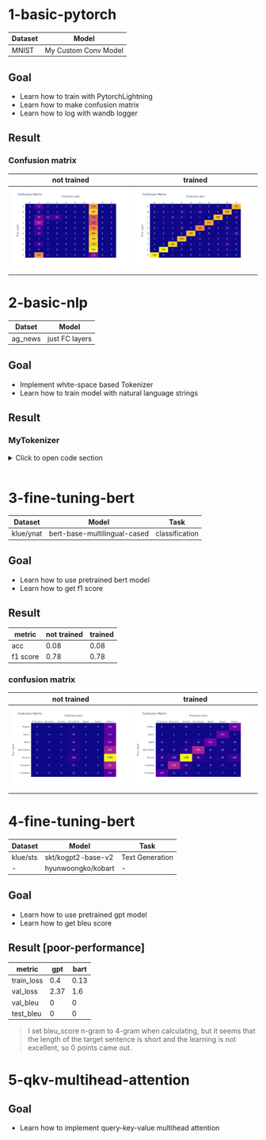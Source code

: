 # 1-basic-pytorch

| Dataset | Model |
|-|-|
| MNIST | My Custom Conv Model |

## Goal
- Learn how to train with PytorchLightning
- Learn how to make confusion matrix
- Learn how to log with wandb logger

## Result

### Confusion matrix

| not trained | trained |
|-|-|
| ![](./1-basic-pytorch/confusion_matrix_not_trained.png) | ![](./1-basic-pytorch/confusion_matrix_trained.png) |


# 2-basic-nlp

| Datset | Model |
| - | - |
| ag_news | just FC layers |

## Goal
- Implement white-space based Tokenizer
- Learn how to train model with natural language strings

## Result

### MyTokenizer

<details>
    <summary>Click to open code section</summary>

``` python
class MyTokenizer:
    def __init__(
        self,
    ):  
        self.pad_token_id = 0
        self.pad_token = "<pad>"

        self.unk_token_id = 1
        self.unk_token = "<unk>"
        
        self.__token_to_id = {self.pad_token: 0, self.unk_token: 1}
        self.__id_to_token = [self.pad_token, self.unk_token]
        
        self.vocab_size = 2
    
    def __call__(
        self,
        text: Union[str, List[str]],
        max_length: Optional[int] = None,
    ):
        return self.tokenize(text, max_length)
    
    def tokenize(
        self, 
        text: Union[str, List[str]], 
        max_length: Optional[int] = None, 
        add_new_tokens = False,
    ):  
        if type(text) is str:
            return torch.tensor(self.__tokenize_one_sentence(text, add_new_tokens), dtype=torch.long)
        else:
            if max_length is None:
                max_length = max(map(lambda sentence: len(self.__tokenize_one_sentence(sentence, add_new_tokens)), text))

            result = []
            for single_text in text:
                tokenized = self.__tokenize_one_sentence(single_text, add_new_tokens)
                if len(tokenized) > max_length:
                    tokenized = tokenized[:max_length]
                else:
                    pad_len = max_length - len(tokenized)
                    tokenized.extend([self.pad_token_id] * pad_len)
                result.append(tokenized)
            return torch.tensor(result)
    
    def __tokenize_one_sentence(self, text: str, add_new_tokens: bool):
        result = []
        for token in text.split():
            if token in self.__token_to_id:
                result.append(self.__token_to_id[token])
            else:
                if add_new_tokens:
                    new_id = self.vocab_size
                    self.__token_to_id[token] = new_id
                    self.__id_to_token.append(token)
                    self.vocab_size += 1
                    result.append(new_id)
                else:
                    result.append(self.unk_token_id)
        return result
```
</details>

<br>

# 3-fine-tuning-bert

| Dataset | Model | Task |
|---------|-------|------|
| klue/ynat | bert-base-multilingual-cased | classification |

## Goal
- Learn how to use pretrained bert model
- Learn how to get f1 score

## Result

| metric | not trained | trained |
|--------|-------------|---------|
| acc | 0.08 | 0.08 |
| f1 score | 0.78 | 0.78 |

### confusion matrix

| not trained | trained |
|-------------|---------|
| ![](./3-fine-tuning-bert/confusion_matrix_not_trained.png) | ![](./3-fine-tuning-bert/confusion_matrix_trained.png) |


# 4-fine-tuning-bert

| Dataset | Model | Task |
|---------|-------|------|
| klue/sts | skt/kogpt2-base-v2 | Text Generation |
| - | hyunwoongko/kobart | - |

## Goal
- Learn how to use pretrained gpt model
- Learn how to get bleu score

## Result [poor-performance]

| metric | gpt | bart |
|--------|-----|------|
| train_loss | 0.4 | 0.13 |
| val_loss | 2.37 | 1.6 |
| val_bleu | 0 | 0 |
| test_bleu | 0 | 0 |

> I set bleu_score n-gram to 4-gram when calculating, but it seems that the length of the target sentence is short and the learning is not excellent, so 0 points came out.  


# 5-qkv-multihead-attention

## Goal
- Learn how to implement query-key-value multihead attention
